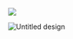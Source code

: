 
![](https://user-images.githubusercontent.com/97345670/198818637-54dbd10c-5e66-4729-a197-216ef1bee497.gif)

![Untitled design](https://user-images.githubusercontent.com/97345670/198818637-54dbd10c-5e66-4729-a197-216ef1bee497.gif)



